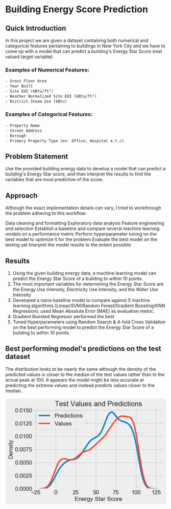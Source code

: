 # Building Energy Score Prediction

## Quick Introduction

In this project we are given a dataset containing both numerical and categorical features pertaining to buildings in New York City and we have to come up with a model that can predict a building's Energy Star Score (real valued target variable) 

### Examples of Numerical Features:

    - Gross Floor Area
    - Year Built
    - Site EUI (kBtu/ft²)
    - Weather Normalized Site EUI (kBtu/ft²)
    - District Steam Use (kBtu)
### Examples of Categorical Features:
    - Property Name
    - Street Address
    - Borough
    - Primary Property Type (ex: Office, Hospital e.t.c)


## Problem Statement

Use the provided building energy data to develop a model that can predict a building's Energy Star score, and then interpret the results to find the variables that are most predictive of the score.

## Approach

Although the exact implementation details can vary, I tried to workthrough the problem adhering to this workflow:

Data cleaning and formatting
Exploratory data analysis
Feature engineering and selection
Establish a baseline and compare several machine learning models on a performance metric
Perform hyperparameter tuning on the best model to optimize it for the problem
Evaluate the best model on the testing set
Interpret the model results to the extent possible

## Results

1. Using the given building energy data, a machine learning model can predict the Energy Star Score of a building to within 10 points.
2. The most important variables for determining the Energy Star Score are the Energy Use Intensity, Electricity Use Intensity, and the Water Use Intensity
3. Developed a naive baseline model to compare against 5 machine learning algorithms (Linear/SVM/Random Forest/Gradient Boosting/KNN Regression), used Mean Absolute    Error (MAE) as evaluation metric.
4. Gradient Boosted Regressor performed the best
5. Tuned Hyperparameters using Random Search & 4-fold Cross Validation on the best performing model to predict the Energy Star Score of a building to within 10 points. 

## Best performing model's predictions on the test dataset
The distribution looks to be nearly the same although the density of the predicted values is closer to the median of the test values rather than to the actual       peak at 100. It appears the model might be less accurate at predicting the extreme values and instead predicts values closer to the median.

![](images/building_test&preds.png)



